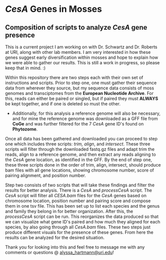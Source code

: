 # _CesA_ Genes in Mosses
## Composition of scripts to analyze _CesA_ gene presence


This is a current project I am working on with Dr. Schwartz and Dr. Roberts at URI, along with other lab members. I am very interested in how these genes suggest early diversification within mosses and hope to explain how we were able to gather our results. This is still a work in progress, so please keep that in mind. :)

Within this repository there are two steps each with their own set of instructions and scripts. 
Prior to step one, one must gather their sequence data from wherever they source, but my sequence data consists of moss genomes and transciptomes from the **European Nucleotide Archive**. For this, reads can either be paired or singled, but if paired they must **ALWAYS** be kept together, and if one is deleted so must the other. 
- Additionally, for this analysis a reference genome will also be necessary, and for mine the reference genome was downloaded as a GFF file from **CoGe** and was further filtered for the 7 _CesA_ gene ID's found on **Phytozome**. 

Once all data has been gathered and downloaded you can proceed to step one which includes three scripts: _trim, align_, and _intersect_. These three scripts will filter through the downloaded fastq.gz files and adapt trim the reads, align to a reference genome, and then extract any reads aligning to the _CesA_ gene location, as identified in the GFF. By the end of step one, these three scripts done in the order of trim, align, intersect, should produce bam files with all gene locations, showing chromosome number, score of pairing alignment, and position number. 

Step two consists of two scripts that will take these findings and filter the results for better analysis. There is a _CesA_ and _processCesA_ script. The _CesA_ script will filter all _CESA.bam_ files for the _CesA_ genes based on chromosome location, position number and pairing score and compose them in one tsv file. This has been set up to list each species and the genus and family they belong in for better organization. After this, the _processCesA_ script can be run. This reorganizes the data produced so that we can visualize what gene ID's paired and how much they aligned for each species, by also going through all _CesA.bam_ files. These two steps just produce different visuals for the presence of these genes. From here the results can be analyzed for the desired situation.

Thank you for looking into this and feel free to message me with any comments or questions @ alyssa_hartmann@uri.edu! 
